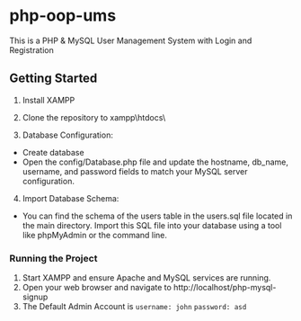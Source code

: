 # php-oop-ums
This is a PHP & MySQL User Management System with Login and Registration

## Getting Started

1. Install XAMPP

2. Clone the repository to xampp\htdocs\

3. Database Configuration:
- Create database
- Open the config/Database.php file and update the hostname, db_name, username, and password fields to match your MySQL server configuration.

4. Import Database Schema:
- You can find the schema of the users table in the users.sql file located in the main directory. Import this SQL file into your database using a tool like phpMyAdmin or the command line.

### Running the Project

1.  Start XAMPP and ensure Apache and MySQL services are running.
2.  Open your web browser and navigate to http://localhost/php-mysql-signup
3.  The Default Admin Account is `username: john` `password: asd`
